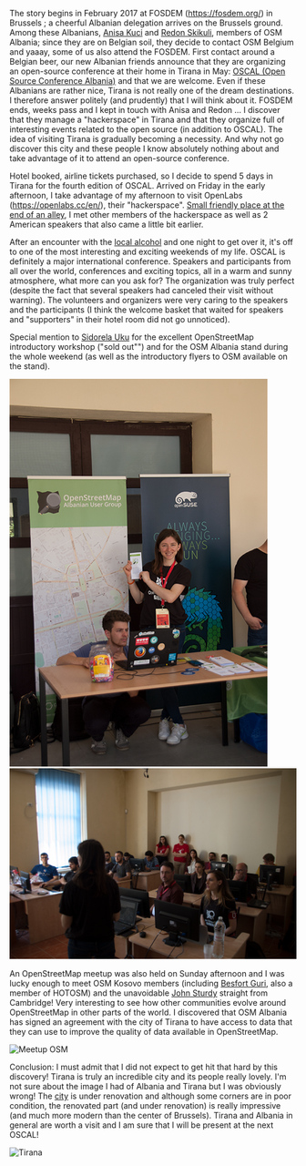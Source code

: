 The story begins in February 2017 at FOSDEM (<https://fosdem.org/>) in Brussels ; a cheerful Albanian delegation arrives on the Brussels ground.
Among these Albanians, [Anisa Kuci](http://www.openstreetmap.org/user/AnisKoutsi) and [Redon Skikuli](http://www.openstreetmap.org/user/Leeturtle), members of OSM Albania;
since they are on Belgian soil, they decide to contact OSM Belgium and yaaay, some of us also attend the FOSDEM.
First contact around a Belgian beer, our new Albanian friends announce that they are organizing an open-source conference at their home in Tirana in May: [OSCAL (Open Source Conference Albania)](<https: // oscal .openlabs.cc />) and that we are welcome.
Even if these Albanians are rather nice, Tirana is not really one of the dream destinations. I therefore answer politely (and prudently) that I will think about it.
FOSDEM ends, weeks pass and I kept in touch with Anisa and Redon ... I discover that they manage a "hackerspace" in Tirana and that they organize full of interesting events related to the open source (in addition to OSCAL). 
The idea of ​​visiting Tirana is gradually becoming a necessity. And why not go discover this city and these people I know absolutely nothing about and take advantage of it to attend an open-source conference. 

Hotel booked, airline tickets purchased, so I decide to spend 5 days in Tirana for the fourth edition of OSCAL.
Arrived on Friday in the early afternoon, I take advantage of my afternoon to visit OpenLabs (<https://openlabs.cc/en/>), their "hackerspace". 
[Small friendly place at the end of an alley](http://www.openstreetmap.org/node/3862545877), I met other members of the hackerspace as well as 2 American speakers that also came a little bit earlier.

After an encounter with the [local alcohol](https://en.wikipedia.org/wiki/Rakija) and one night to get over it, it's off to one of the most interesting and exciting weekends of my life. 
OSCAL is definitely a major international conference. Speakers and participants from all over the world, conferences and exciting topics, all in a warm and sunny atmosphere, what more can you ask for?
The organization was truly perfect (despite the fact that several speakers had canceled their visit without warning). 
The volunteers and organizers were very caring to the speakers and the participants (I think the welcome basket that waited for speakers and "supporters" in their hotel room did not go unnoticed).

Special mention to [Sidorela Uku](http://www.openstreetmap.org/user/Sidorela) for the excellent OpenStreetMap introductory workshop ("sold out"") and for the OSM Albania stand during the whole weekend (as well as the introductory flyers to OSM available on the stand).

![Stand OSM Albania](/assets/images/oscal-2017-1.png)
![Atelier OSM Albania](/assets/images/oscal-2017-2.png)

An OpenStreetMap meetup was also held on Sunday afternoon and I was lucky enough to meet OSM Kosovo members (including [Besfort Guri](http://www.openstreetmap.org/user/BesfortGuri), also a member of HOTOSM) and the unavoidable [John Sturdy](http://www.openstreetmap.org/user/HillWithSmallFields) straight from Cambridge! 
Very interesting to see how other communities evolve around OpenStreetMap in other parts of the world.
I discovered that OSM Albania has signed an agreement with the city of Tirana to have access to data that they can use to improve the quality of data available in OpenStreetMap.

![Meetup OSM](/assets/images/oscal-2017-3.png)

Conclusion: I must admit that I did not expect to get hit that hard by this discovery! Tirana is truly an incredible city and its people really lovely.
I'm not sure about the image I had of Albania and Tirana but I was obviously wrong! The [city](http://www.openstreetmap.org/relation/1250106) is under renovation and although some corners are in poor condition, the renovated part (and under renovation) is really impressive (and much more modern than the center of Brussels). 
Tirana and Albania in general are worth a visit and I am sure that I will be present at the next OSCAL!

![Tirana](/assets/images/oscal-2017-4.png)
